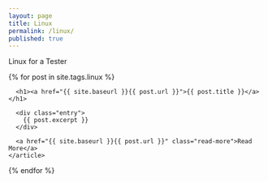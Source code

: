 ```yaml
---
layout: page
title: Linux
permalink: /linux/
published: true
---
```

Linux for a Tester


<div class="posts">
  {% for post in site.tags.linux %}
    <article class="post">

      <h1><a href="{{ site.baseurl }}{{ post.url }}">{{ post.title }}</a></h1>

      <div class="entry">
        {{ post.excerpt }}
      </div>

      <a href="{{ site.baseurl }}{{ post.url }}" class="read-more">Read More</a>
    </article>
  {% endfor %}
</div>

